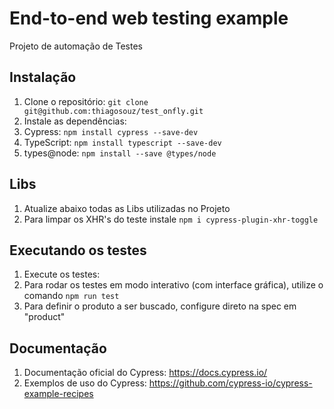

<!DOCTYPE html>
<html>
<head>

</head>
<body>
	<h1>End-to-end web testing example</h1>
<p>Projeto de automação de Testes</p>

<h2>Instalação</h2>

<ol>
	<li>Clone o repositório: <code>git clone git@github.com:thiagosouz/test_onfly.git</code></li>
	<li>Instale as dependências: </li>
    <li>Cypress: <code>npm install cypress --save-dev</code></li>
    <li>TypeScript: <code>npm install typescript --save-dev</code></li>
    <li>types@node: <code>npm install --save @types/node</code></li>
</ol>

<h2>Libs</h2>

<ol>
	<li>Atualize abaixo todas as Libs utilizadas no Projeto</code></li>
	<li>Para limpar os XHR's do teste instale <code>npm i cypress-plugin-xhr-toggle</code></li>
</ol>
	
<h2>Executando os testes</h2>

<ol>
	<li>Execute os testes: </li>
	<li>Para rodar os testes em modo interativo (com interface gráfica), utilize o comando <code>npm run test</code></li>
    <li>Para definir o produto a ser buscado, configure direto na spec em "product"</li>
</ol>

<h2>Documentação</h2>

<ol>
	<li>Documentação oficial do Cypress: <a href="https://docs.cypress.io/">https://docs.cypress.io/</a></li>
	<li>Exemplos de uso do Cypress: <a href="https://github.com/cypress-io/cypress-example-recipes">https://github.com/cypress-io/cypress-example-recipes</a></li>
</ol>


</body>
</html>
